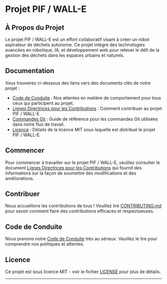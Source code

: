 # Projet PIF / WALL-E


## À Propos du Projet

Le projet PIF / WALL-E est un effort collaboratif visant à créer un robot aspirateur de déchets autonome. Ce projet intègre des technologies avancées en robotique, IA, et développement web pour relever le défi de la gestion des déchets dans les espaces urbains et naturels.


## Documentation

Vous trouverez ci-dessous des liens vers des documents clés de notre projet :

- [Code de Conduite](CODE_OF_CONDUCT.md) : Nos attentes en matière de comportement pour tous ceux qui participent au projet.
- [Lignes Directrices pour les Contributions](CONTRIBUTING.md) : Comment contribuer au projet PIF / WALL-E.
- [Commandes Git](Commande_git.md) : Guide de référence pour les commandes Git utilisées dans notre flux de travail.
- [Licence](LICENSE) : Détails de la licence MIT sous laquelle est distribué le projet PIF / WALL-E.

## Commencer

Pour commencer à travailler sur le projet PIF / WALL-E, veuillez consulter le document [Lignes Directrices pour les Contributions](CONTRIBUTING.md) qui fournit des informations sur la façon de soumettre des modifications et des améliorations.

## Contribuer

Nous accueillons les contributions de tous ! Veuillez lire [CONTRIBUTING.md](CONTRIBUTING.md) pour savoir comment faire des contributions efficaces et respectueuses.

## Code de Conduite

Nous prenons notre [Code de Conduite](CODE_OF_CONDUCT.md) très au sérieux. Veuillez le lire pour comprendre nos politiques et attentes.

## Licence

Ce projet est sous licence MIT - voir le fichier [LICENSE](LICENSE) pour plus de détails.

---
